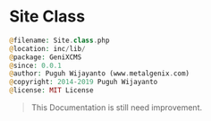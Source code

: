 # Site Class

```php
@filename: Site.class.php
@location: inc/lib/
@package: GeniXCMS
@since: 0.0.1
@author: Puguh Wijayanto (www.metalgenix.com)
@copyright: 2014-2019 Puguh Wijayanto
@license: MIT License
```

> This Documentation is still need improvement.


